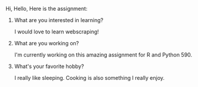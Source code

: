 Hi, Hello, Here is the assignment:
1) What are you interested in learning?

    I would love to learn webscraping!
    
    
2) What are you working on?

    I'm currently working on this amazing assignment for R and Python 590.


3) What's your favorite hobby?

    I really like sleeping. Cooking is also something I really enjoy.
    


